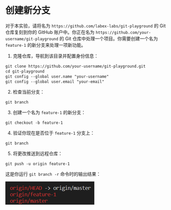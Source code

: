 # 创建新分支

对于本实验，请将名为 `https://github.com/labex-labs/git-playground` 的 Git 仓库复刻到你的 GitHub 账户中。你正在名为 `https://github.com/your-username/git-playground` 的 Git 仓库中处理一个项目。你需要创建一个名为 `feature-1` 的新分支来处理一项新功能。

1. 克隆仓库，导航到该目录并配置身份信息：

```shell
git clone https://github.com/your-username/git-playground.git
cd git-playground
git config --global user.name "your-username"
git config --global user.email "your-email"
```

2. 检查当前分支：

```shell
git branch
```

3. 创建一个名为 `feature-1` 的新分支：

```shell
git checkout -b feature-1
```

4. 验证你现在是否位于 `feature-1` 分支上：

```shell
git branch
```

5. 将更改推送到远程仓库：

```shell
git push -u origin feature-1
```

这是你运行 `git branch -r` 命令时的输出结果：

![git branch remote output](../assets/challenge-create-branch-step1-1.png)

